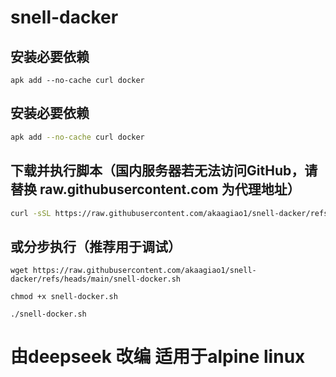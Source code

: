 # snell-dacker

## 安装必要依赖
```
apk add --no-cache curl docker
```

## 安装必要依赖
```bash
apk add --no-cache curl docker
```
## 下载并执行脚本（国内服务器若无法访问GitHub，请替换 raw.githubusercontent.com 为代理地址）
```bash
curl -sSL https://raw.githubusercontent.com/akaagiao1/snell-dacker/refs/heads/main/snell-docker.sh | sh -
```
## 或分步执行（推荐用于调试）
```
wget https://raw.githubusercontent.com/akaagiao1/snell-dacker/refs/heads/main/snell-docker.sh
```
```
chmod +x snell-docker.sh
```
```
./snell-docker.sh
```

# 由deepseek 改编 适用于alpine linux 
